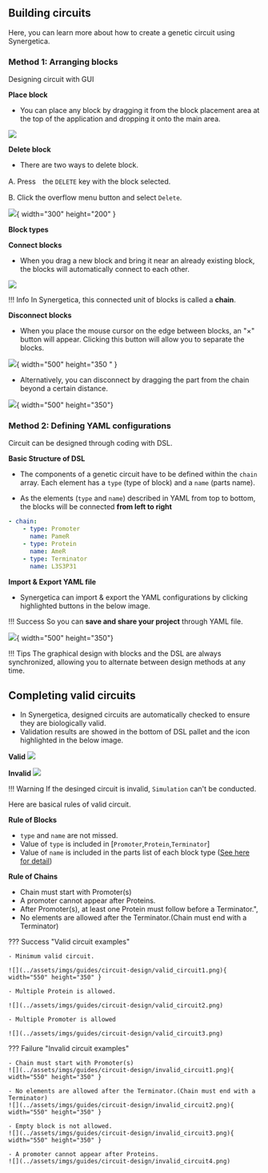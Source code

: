 ## Building circuits

Here, you can learn more about how to create a genetic circuit using Synergetica.

### Method 1: Arranging blocks

Designing circuit with GUI

**Place block**

- You can place any block by dragging it from the block placement area at the top of the application and dropping it onto the main area.

![](../assets/imgs/tutorial/dnd_parts.png)

**Delete block**

- There are two ways to delete block.

A. Press　the `DELETE` key with the block selected.

B. Click the overflow menu button and select `Delete`.

![](../assets/imgs/guides/circuit-design/delete_block.png){ width="300" height="200" }

**Block types**


**Connect blocks**

- When you drag a new block and bring it near an already existing block, the blocks will automatically connect to each other.

![](../assets/imgs/tutorial/dnd_new_parts.png)

!!! Info
	In Synergetica, this connected unit of blocks is called a **chain**.

**Disconnect blocks**

- When you place the mouse cursor on the edge between blocks, an "×" button will appear. Clicking this button will allow you to separate the blocks.

![](../assets/imgs/guides/circuit-design/disconnection.png){ width="500" height="350 " }

- Alternatively, you can disconnect by dragging the part from the chain beyond a certain distance.

![](../assets/imgs/guides/circuit-design/disconnect_drag_out.png){ width="500" height="350"}



### Method 2: Defining YAML configurations

Circuit can be designed through coding with DSL.

**Basic Structure of DSL**

- The components of a genetic circuit have to be defined within the `chain` array. Each element has a `type` (type of block) and a `name` (parts name).

- As the elements (`type` and `name`) described in YAML from top to bottom, the blocks will be connected **from left to right**

```yaml
- chain:
    - type: Promoter
      name: PameR
    - type: Protein
      name: AmeR
    - type: Terminator
      name: L3S3P31
```

**Import & Export YAML file**

- Synergetica can import & export the YAML configurations by clicking highlighted buttons in the below image.

!!! Success
	So you can **save and share your project** through YAML file.

![](../assets/imgs/guides/circuit-design/import_export_yaml.png){ width="500" height="350"}

!!! Tips
	The graphical design with blocks and the DSL are always synchronized, allowing you to alternate between design methods at any time.


## Completing valid circuits

- In Synergetica, designed circuits are automatically checked to ensure they are biologically valid.
- Validation results are showed in the bottom of DSL pallet and the icon highlighted in the below image.

**Valid**
![](../assets/imgs/guides/circuit-design/valid.png)

**Invalid**
![](../assets/imgs/guides/circuit-design/invalid.png)

!!! Warning
	If the desinged circuit is invalid, `Simulation` can't be conducted. 

Here are basical rules of valid circuit.

**Rule of Blocks**

- `type` and `name` are not missed.
- Value of `type` is included in [`Promoter`,`Protein`,`Terminator`]
- Value of `name` is included in the parts list of each block type (<u>[See here for detail]()</u>)

**Rule of Chains**

- Chain must start with Promoter(s)
- A promoter cannot appear after Proteins.
- After Promoter(s), at least one Protein must follow before a Terminator.",
- No elements are allowed after the Terminator.(Chain must end with a Terminator)

??? Success "Valid circuit examples"

	- Minimum valid circuit.

	![](../assets/imgs/guides/circuit-design/valid_circuit1.png){ width="550" height="350" }

	- Multiple Protein is allowed.

	![](../assets/imgs/guides/circuit-design/valid_circuit2.png)

	- Multiple Promoter is allowed

	![](../assets/imgs/guides/circuit-design/valid_circuit3.png)

??? Failure "Invalid circuit examples"

	- Chain must start with Promoter(s)
	![](../assets/imgs/guides/circuit-design/invalid_circuit1.png){ width="550" height="350" }

	- No elements are allowed after the Terminator.(Chain must end with a Terminator)
	![](../assets/imgs/guides/circuit-design/invalid_circuit2.png){ width="550" height="350" }

	- Empty block is not allowed.
	![](../assets/imgs/guides/circuit-design/invalid_circuit3.png){ width="550" height="350" }

	- A promoter cannot appear after Proteins.
	![](../assets/imgs/guides/circuit-design/invalid_circuit4.png)



